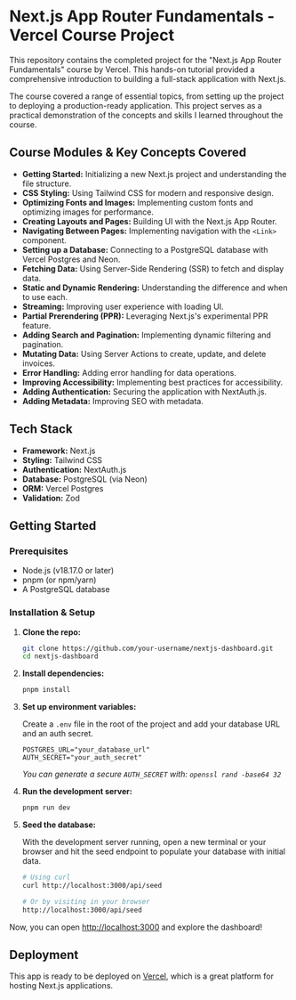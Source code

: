# Next.js App Router Fundamentals - Vercel Course Project

This repository contains the completed project for the "Next.js App Router Fundamentals" course by Vercel. This hands-on tutorial provided a comprehensive introduction to building a full-stack application with Next.js.

The course covered a range of essential topics, from setting up the project to deploying a production-ready application. This project serves as a practical demonstration of the concepts and skills I learned throughout the course.

## Course Modules & Key Concepts Covered

*   **Getting Started:** Initializing a new Next.js project and understanding the file structure.
*   **CSS Styling:** Using Tailwind CSS for modern and responsive design.
*   **Optimizing Fonts and Images:** Implementing custom fonts and optimizing images for performance.
*   **Creating Layouts and Pages:** Building UI with the Next.js App Router.
*   **Navigating Between Pages:** Implementing navigation with the `<Link>` component.
*   **Setting up a Database:** Connecting to a PostgreSQL database with Vercel Postgres and Neon.
*   **Fetching Data:** Using Server-Side Rendering (SSR) to fetch and display data.
*   **Static and Dynamic Rendering:** Understanding the difference and when to use each.
*   **Streaming:** Improving user experience with loading UI.
*   **Partial Prerendering (PPR):** Leveraging Next.js's experimental PPR feature.
*   **Adding Search and Pagination:** Implementing dynamic filtering and pagination.
*   **Mutating Data:** Using Server Actions to create, update, and delete invoices.
*   **Error Handling:** Adding error handling for data operations.
*   **Improving Accessibility:** Implementing best practices for accessibility.
*   **Adding Authentication:** Securing the application with NextAuth.js.
*   **Adding Metadata:** Improving SEO with metadata.

## Tech Stack

*   **Framework:** Next.js
*   **Styling:** Tailwind CSS
*   **Authentication:** NextAuth.js
*   **Database:** PostgreSQL (via Neon)
*   **ORM:** Vercel Postgres
*   **Validation:** Zod

## Getting Started

### Prerequisites

*   Node.js (v18.17.0 or later)
*   pnpm (or npm/yarn)
*   A PostgreSQL database

### Installation & Setup

1.  **Clone the repo:**

    ```bash
    git clone https://github.com/your-username/nextjs-dashboard.git
    cd nextjs-dashboard
    ```

2.  **Install dependencies:**

    ```bash
    pnpm install
    ```

3.  **Set up environment variables:**

    Create a `.env` file in the root of the project and add your database URL and an auth secret.

    ```env
    POSTGRES_URL="your_database_url"
    AUTH_SECRET="your_auth_secret"
    ```

    *You can generate a secure `AUTH_SECRET` with: `openssl rand -base64 32`*

4.  **Run the development server:**

    ```bash
    pnpm run dev
    ```

5.  **Seed the database:**

    With the development server running, open a new terminal or your browser and hit the seed endpoint to populate your database with initial data.

    ```bash
    # Using curl
    curl http://localhost:3000/api/seed

    # Or by visiting in your browser
    http://localhost:3000/api/seed
    ```

Now, you can open [http://localhost:3000](http://localhost:3000) and explore the dashboard!

## Deployment

This app is ready to be deployed on [Vercel](https://vercel.com/), which is a great platform for hosting Next.js applications.
